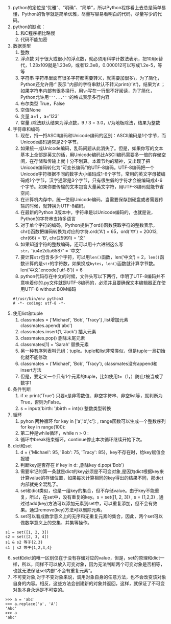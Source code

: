 1. python的定位是“优雅”、“明确”、“简单”，所以Python程序看上去总是简单易懂，Python的哲学就是简单优雅，尽量写容易看明白的代码，尽量写少的代码。
2. python的缺点：
   1. 和C程序相比略慢
   2. 代码不能加密
3. 数据类型
   1. 整数
   2. 浮点数 对于很大或很小的浮点数，就必须用科学计数法表示，把10用e替代，1.23x109就是1.23e9，或者12.3e8，0.000012可以写成1.2e-5，等等
   3. 字符串 字符串里面有很多字符都需要转义，就需要加很多\，为了简化，Python还允许用r''表示''内部的字符串默认不转义print\(r'\t\'\)，结果为\t ；如果字符串内部有很多换行，用`\n`写在一行里不好阅读，为了简化，Python允许用`'''...'''`的格式表示多行内容
   4. 布尔类型 True，False
   5. 空值None
   6. 变量 a=1 ，a=‘123’
   7. 常量 /除法默认结果为浮点数，9 / 3 = 3.0，//为地板除法，结果为整数
4. 字符串和编码
   1. 现在，捋一捋ASCII编码和Unicode编码的区别：ASCII编码是1个字节，而Unicode编码通常是2个字节。
   2. 如果统一成Unicode编码，乱码问题从此消失了。但是，如果你写的文本基本上全部是英文的话，用Unicode编码比ASCII编码需要多一倍的存储空间，在存储和传输上就十分不划算。本着节约的精神，又出现了把Unicode编码转化为“可变长编码”的UTF-8编码。UTF-8编码把一个Unicode字符根据不同的数字大小编码成1-6个字节，常用的英文字母被编码成1个字节，汉字通常是3个字节，只有很生僻的字符才会被编码成4-6个字节。如果你要传输的文本包含大量英文字符，用UTF-8编码就能节省空间.
   3. 在计算机内存中，统一使用Unicode编码，当需要保存到硬盘或者需要传输的时候，就转换为UTF-8编码。
   4. 在最新的Python 3版本中，字符串是以Unicode编码的，也就是说，Python的字符串支持多语言
   5. 对于单个字符的编码，Python提供了ord\(\)函数获取字符的整数表示，chr\(\)函数把编码转换为对应的字符.ord\('A'\) = 65，ord\('中'\) = 20013, chr\(66\) = 'B', chr\(25991\) = '文'
   6. 如果知道字符的整数编码，还可以用十六进制这么写`str，`'\u4e2d\u6587' = '中文'
   7. 要计算`str`包含多少个字符，可以用`len()`函数，len\(‘中文’\) = 2，`len()`函数计算的是`str`的字符数，如果换成`bytes`，`len()`函数就计算字节数。len\(‘中文’.encode\('utf-8'\)\) = 6 
   8. python代码存在中文的时候，文件头写以下两行，申明了UTF-8编码并不意味着你的.py文件就是UTF-8编码的，必须并且要确保文本编辑器正在使用UTF-8 without BOM编码
   ```
   #!/usr/bin/env python3
   # -*- coding: utf-8 -*-
   ```
5. 使用list和tuple 
   1. classmates = ['Michael', 'Bob', 'Tracy'] ,list增加元素 classmates.apend('abc') 
   2. classmates.insert(1, 'Jack') 插入元素
   3. classmates.pop() 删除末尾元素
   4. classmates[1] = 'Sarah' 替换元素
   5. 另一种有序列表叫元组：tuple。tuple和list非常类似，但是tuple一旦初始化就不能修改
   6. classmates = ('Michael', 'Bob', 'Tracy'), classmates没有append和insert方法
   7. 但是，要定义一个只有1个元素的tuple，比如使用t=（1，）防止t被当成了数字1 
6. 条件判断
   1. if x:
    print('True') 只要x是非零数值、非空字符串、非空list等，就判断为True，否则为False。
   2. s = input('birth: ')birth = int(s) 整数类型转换
7. 循环
   1. pyhon 两种循环 for key in ['a','b','c']: , range函数可以生成一个整数序列for key in range(100):  
   2. 第二种是while循环，while n > 0 : 
   3. 循环中break结束循环，continue停止本次循环继续开始下次。
7. dict和set
   1. d = {'Michael': 95, 'Bob': 75, 'Tracy': 85}，key不存在时，给key赋值会报错
   2. 判断key是否存在 if key in d: ,删除key   d.pop('Bob')
   3. 需要牢记的第一条就是dict的key必须是不可变对象,是因为dict根据key来计算value的存储位置，如果每次计算相同的key得出的结果不同，那dict内部就完全混乱了。
   4. set和dict类似，也是一组key的集合，但不存储value。由于key不能重复，所以，在set中，没有重复的key。s = set([1, 2, 3]) , s = {1,2,3} , 通过过add(key)方法可以添加元素到set中，可以重复添加，但不会有效果。通过remove(key)方法可以删除元素。
   5. set可以看成数学意义上的无序和无重复元素的集合，因此，两个set可以做数学意义上的交集、并集等操作。
 ```
 s1 = set([1, 2, 3])
 s2 = set([2, 3, 4])
 s1 & s2 等于{2,3}
 s1 | s2 等于{1,2,3,4}
 ```
   6. set和dict的唯一区别仅在于没有存储对应的value，但是，set的原理和dict一样，所以，同样不可以放入可变对象，因为无法判断两个可变对象是否相等，也就无法保证set内部“不会有重复元素”。
   7. 不可变对象,对于不变对象来说，调用对象自身的任意方法，也不会改变该对象自身的内容。相反，这些方法会创建新的对象并返回，这样，就保证了不可变对象本身永远是不可变的。
 ```
 >>> a = 'abc'
>>> a.replace('a', 'A')
'Abc'
>>> a
'abc'
 ```
